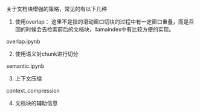 关于文档块增强的策略，常见的有以下几种

1. 使用overlap： 这里不是指的滑动窗口切块的过程中有一定窗口重叠，而是召回的时候会去检索前后的文档块，llamaindex中有比较方便的实现。

overlap.ipynb

2. 使用语义对chunk进行切分

semantic.ipynb

3. 上下文压缩

context_compression


4. 文档块的辅助信息


